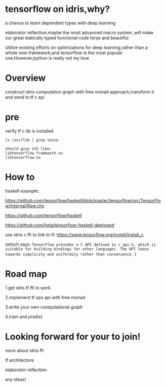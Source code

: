 # tensorflow on idris,why?

a chance to learn dependent types with deep learning

elaborator reflection,maybe the most advanced macro system ,will make our great statically typed functional code terse and beautiful

Utilize existing efforts on optimizations for deep leanring,rather than a whole new framework,and tensorflow is the most popular one.However,python is really not my love

# Overview
construct idris computation graph with free monad approach,transform it and send to tf c api

# pre
verify tf c lib is installed
```
ls /usr/lib | grep tenso

should give sth like:
libtensorflow_framework.so
libtensorflow.so

```
# How to
haskell example:

https://github.com/tensorflow/haskell/blob/master/tensorflow/src/TensorFlow/Internal/Raw.chs

https://github.com/tensorflow/haskell

https://github.com/helq/tensorflow-haskell-deptyped

use idris c ffi to link to tf:
https://www.tensorflow.org/install/install_c

(which says: `TensorFlow provides a C API defined in c_api.h, which is suitable for building bindings for other languages. The API leans towards simplicity and uniformity rather than convenience.` )

# Road map
1.get idris tf ffi to work

2.implement tf ops api with free monad 

3.write your own computational graph

4.train and predict

# Looking forward for your to join!

more about idris ffi

tf architecture

elaborator reflection

any ideas!
